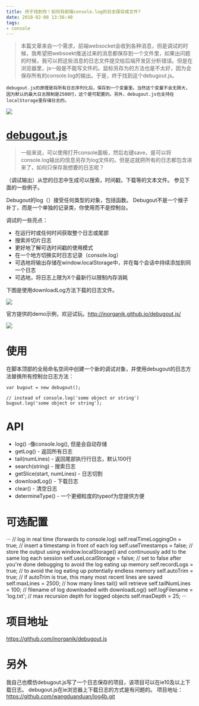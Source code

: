 ```yaml
---
title: 终于找到你！如何将前端console.log的日志保存成文件?
date: 2018-02-08 13:56:40
tags:
- console
---
```


> 本篇文章来自一个需求，前端websocket会收到各种消息，但是调试的时候，我希望把websoekt推送过来的消息都保存到一个文件里，如果出问题的时候，我可以把这些消息的日志文件提交给后端开发区分析错误。但是在浏览器里，js一般是不能写文件的。鼠标另存为的方法也是不太好，因为会保存所有的console.log的输出。于是，终于找到这个debugout.js。

`debugout.js的原理是将所有日志序列化后，保存到一个变量里。当然这个变量不会无限大，因为默认的最大日志限制是2500行，这个是可配置的。另外，debugout.js也支持在localStorage里存储日志的。`

![](http://p3alsaatj.bkt.clouddn.com/20180208135709_Z3SQQV_Screenshot.jpeg)


# [debugout.js](https://github.com/inorganik/debugout.js)
> 一般来说，可以使用打开console面板，然后右键save，是可以将console.log输出的信息另存为log文件的。但是这就把所有的日志都包含进来了，如何只保存我想要的日志呢？

（调试输出）从您的日志中生成可以搜索，时间戳，下载等的文本文件。 参见下面的一些例子。

Debugout的log（）接受任何类型的对象，包括函数。 Debugout不是一个猴子补丁，而是一个单独的记录类，你使用而不是控制台。

调试的一些亮点：

- 在运行时或任何时间获取整个日志或尾部
- 搜索并切片日志
- 更好地了解可选时间戳的使用模式
- 在一个地方切换实时日志记录（console.log）
- 可选地将输出存储在window.localStorage中，并在每个会话中持续添加到同一个日志
- 可选地，将日志上限为X个最新行以限制内存消耗

下图是使用downloadLog方法下载的日志文件。

![](http://p3alsaatj.bkt.clouddn.com/20180208135722_EwunDY_Screenshot.jpeg)

官方提供的demo示例，欢迎试玩。http://inorganik.github.io/debugout.js/

![](http://p3alsaatj.bkt.clouddn.com/20180208135732_Ltowzp_Screenshot.jpeg)




# 使用

在脚本顶部的全局命名空间中创建一个新的调试对象，并使用debugout的日志方法替换所有控制台日志方法：

```
var bugout = new debugout();

// instead of console.log('some object or string')
bugout.log('some object or string');
```

# API

- log() -像console.log(), 但是会自动存储
- getLog() - 返回所有日志
- tail(numLines) - 返回尾部执行行日志，默认100行
- search(string) - 搜索日志
- getSlice(start, numLines) - 日志切割
- downloadLog() - 下载日志
- clear() - 清空日志
- determineType() - 一个更细粒度的typeof为您提供方便

# 可选配置
···
// log in real time (forwards to console.log)
self.realTimeLoggingOn = true; 
// insert a timestamp in front of each log
self.useTimestamps = false; 
// store the output using window.localStorage() and continuously add to the same log each session
self.useLocalStorage = false; 
// set to false after you're done debugging to avoid the log eating up memory
self.recordLogs = true; 
// to avoid the log eating up potentially endless memory
self.autoTrim = true; 
// if autoTrim is true, this many most recent lines are saved
self.maxLines = 2500; 
// how many lines tail() will retrieve
self.tailNumLines = 100; 
// filename of log downloaded with downloadLog()
self.logFilename = 'log.txt';
// max recursion depth for logged objects
self.maxDepth = 25;
···

# 项目地址
https://github.com/inorganik/debugout.js

# 另外
我自己也模仿debugout.js写了一个日志保存的项目，该项目可以在ie10及以上下载日志。
debugout.js在ie浏览器上下载日志的方式是有问题的。
项目地址：https://github.com/wangduanduan/log4b.git

  [1]: /img/bVH5Z9
  [2]: /img/bVNIvY
  [3]: /img/bVNJMX